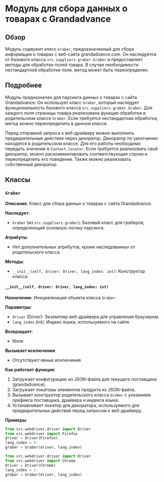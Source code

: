# Модуль для сбора данных о товарах с Grandadvance

## Обзор

Модуль содержит класс `Graber`, предназначенный для сбора информации о товарах с веб-сайта grandadvance.com. Он наследуется от базового класса `src.suppliers.graber.Graber` и предоставляет методы для обработки полей товара. В случае необходимости нестандартной обработки поля, метод может быть переопределен.

## Подробнее

Модуль предназначен для парсинга данных о товарах с сайта Grandadvance. Он использует класс `Graber`, который наследует функциональность базового класса `src.suppliers.graber.Graber`. Для каждого поля страницы товара реализована функция обработки в родительском классе `Graber`. Если требуется нестандартная обработка, метод можно переопределить в данном классе.

Перед отправкой запроса к веб-драйверу можно выполнить предварительные действия через декоратор. Декоратор по умолчанию находится в родительском классе. Для его работы необходимо передать значение в `Context.locator`. Если требуется реализовать свой декоратор, можно раскомментировать соответствующие строки и переопределить его поведение. Также можно реализовать собственный декоратор.

## Классы

### `Graber`

**Описание**: Класс для сбора данных о товарах с сайта Grandadvance.

**Наследует**:

- `Graber` (из `src.suppliers.graber`): Базовый класс для граберов, определяющий основную логику парсинга.

**Атрибуты**:

- Нет дополнительных атрибутов, кроме наследованных от родительского класса.

**Методы**:

- `__init__(self, driver: Driver, lang_index: int)`: Конструктор класса.

#### `__init__(self, driver: Driver, lang_index: int)`

**Назначение**: Инициализация объекта класса `Graber`.

**Параметры**:

- `driver` (Driver): Экземпляр веб-драйвера для управления браузером.
- `lang_index` (int): Индекс языка, используемого на сайте.

**Возвращает**:

- None

**Вызывает исключения**:

- Отсутствуют явные исключения.

**Как работает функция**:

1. Загружает конфигурацию из JSON-файла для текущего поставщика (grandadvance).
2. Загружает локаторы элементов продукта из JSON-файла.
3. Вызывает конструктор родительского класса `Graber` с указанием префикса поставщика, драйвера и индекса языка.
4. Устанавливает локатор для декоратора, используемого для предварительных действий перед запросом к веб-драйверу.

**Примеры**:

```python
from src.webdriver.driver import Driver
from src.webdriver import Firefox
driver = Driver(Firefox)
lang_index = 0
graber = Graber(driver, lang_index)
```
```python
from src.webdriver.driver import Driver
from src.webdriver import Chrome
driver = Driver(Chrome)
lang_index = 1
graber = Graber(driver, lang_index)